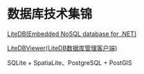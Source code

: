 # 数据库技术集锦

[LiteDB(Embedded NoSQL database for .NET)](http://www.litedb.org/)

[LiteDBViewer(LiteDB数据库管理客户端)](https://github.com/falahati/LiteDBViewer)

SQLite + SpatiaLite、PostgreSQL + PostGIS